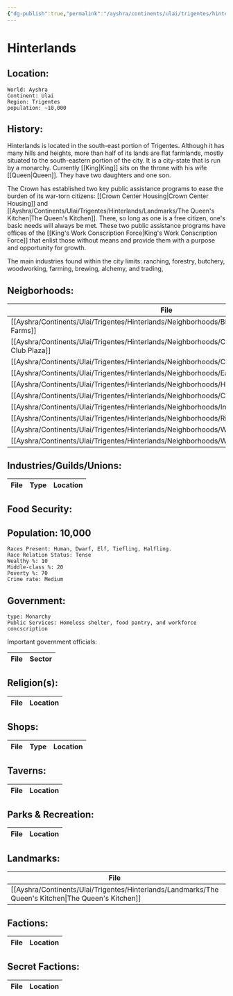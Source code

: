 ```yaml
---
{"dg-publish":true,"permalink":"/ayshra/continents/ulai/trigentes/hinterlands/hinterlands/"}
---
```


# Hinterlands

## Location:
	World: Ayshra
	Continent: Ulai
	Region: Trigentes
	population: ~10,000

## History:

Hinterlands is located in the south-east portion of Trigentes. Although it has many hills and heights,  more than half of its lands are flat farmlands, mostly situated to the south-eastern portion of the city. It is a city-state that is run by a monarchy. Currently [[King\|King]] sits on the throne with his wife [[Queen\|Queen]]. They have two daughters and one son.

The Crown has established two key public assistance programs to ease the burden of  its war-torn citizens: [[Crown Center Housing\|Crown Center Housing]] and [[Ayshra/Continents/Ulai/Trigentes/Hinterlands/Landmarks/The Queen's Kitchen\|The Queen's Kitchen]].  There, so long as one is a free citizen, one's basic needs will always be met. These two public assistance programs have offices of the [[King's Work Conscription Force\|King's Work Conscription Force]] that enlist those without means and provide them with a purpose and opportunity for growth. 

The main industries found within the city limits: ranching, forestry, butchery, woodworking, farming, brewing, alchemy, and trading, 

## Neigborhoods:
| File                                                                                                     | Type                                 | Summary |
| -------------------------------------------------------------------------------------------------------- | ------------------------------------ | ------- |
| [[Ayshra/Continents/Ulai/Trigentes/Hinterlands/Neighborhoods/Blue Valley Farms\|Blue Valley Farms]]   | farm                                 | \-      |
| [[Ayshra/Continents/Ulai/Trigentes/Hinterlands/Neighborhoods/Country Club Plaza\|Country Club Plaza]] | commercial                           | \-      |
| [[Ayshra/Continents/Ulai/Trigentes/Hinterlands/Neighborhoods/Crown Center\|Crown Center]]             | residential/commercial               | \-      |
| [[Ayshra/Continents/Ulai/Trigentes/Hinterlands/Neighborhoods/East Bottoms\|East Bottoms]]             | industry                             | \-      |
| [[Ayshra/Continents/Ulai/Trigentes/Hinterlands/Neighborhoods/Hospital Hill\|Hospital Hill]]           | residential/commercial/industry/none | \-      |
| [[Ayshra/Continents/Ulai/Trigentes/Hinterlands/Neighborhoods/Crossroads\|Crossroads]]                 | residential                          | \-      |
| [[Ayshra/Continents/Ulai/Trigentes/Hinterlands/Neighborhoods/Independence\|Independence]]             | residential, commercial              | \-      |
| [[Ayshra/Continents/Ulai/Trigentes/Hinterlands/Neighborhoods/River Market\|River Market]]             | commercial                           | \-      |
| [[Ayshra/Continents/Ulai/Trigentes/Hinterlands/Neighborhoods/West Bottoms\|West Bottoms]]             | commercial                           | \-      |
| [[Ayshra/Continents/Ulai/Trigentes/Hinterlands/Neighborhoods/Westport\|Westport]]                     | residential/commercial/industry/none | \-      |


## Industries/Guilds/Unions:
| File | Type | Location |
| ---- | ---- | -------- |

## Food Security:

## Population: 10,000 

	Races Present: Human, Dwarf, Elf, Tiefling, Halfling. 
	Race Relation Status: Tense
	Wealthy %: 10
	Middle-class %: 20
	Poverty %: 70
	Crime rate: Medium
	

## Government:
	type: Monarchy
	Public Services: Homeless shelter, food pantry, and workforce concscription

Important government officials:

| File | Sector |
| ---- | ------ |


## Religion(s):
| File | Location |
| ---- | -------- |

## Shops:
| File | Type | Location |
| ---- | ---- | -------- |

## Taverns:
| File | Location |
| ---- | -------- |

## Parks & Recreation:
| File | Location |
| ---- | -------- |

## Landmarks:
| File                                                                                                   | Location     |
| ------------------------------------------------------------------------------------------------------ | ------------ |
| [[Ayshra/Continents/Ulai/Trigentes/Hinterlands/Landmarks/The Queen's Kitchen\|The Queen's Kitchen]] | Crown Center |

## Factions:
| File | Location |
| ---- | -------- |

## Secret Factions:
| File | Location |
| ---- | -------- |



